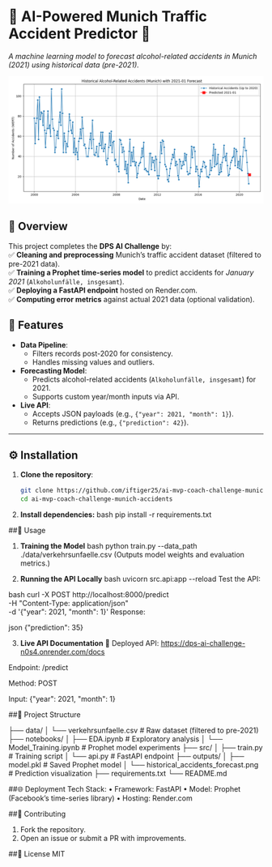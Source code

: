 # 🚨 AI-Powered Munich Traffic Accident Predictor 🚦  
*A machine learning model to forecast alcohol-related accidents in Munich (2021) using historical data (pre-2021).*  

![Historical Alcohol-Related Accidents (Munich) with 2021-01 Forecast](./historical_accidents_forecast.png)  

## 📌 Overview  
This project completes the **DPS AI Challenge** by:  
✅ **Cleaning and preprocessing** Munich’s traffic accident dataset (filtered to pre-2021 data).  
✅ **Training a Prophet time-series model** to predict accidents for *January 2021* (`Alkoholunfälle, insgesamt`).  
✅ **Deploying a FastAPI endpoint** hosted on Render.com.  
✅ **Computing error metrics** against actual 2021 data (optional validation).  


## 🚀 Features  
- **Data Pipeline**:  
  - Filters records post-2020 for consistency.  
  - Handles missing values and outliers.  
- **Forecasting Model**:  
  - Predicts alcohol-related accidents (`Alkoholunfälle, insgesamt`) for 2021.  
  - Supports custom year/month inputs via API.  
- **Live API**:  
  - Accepts JSON payloads (e.g., `{"year": 2021, "month": 1}`).  
  - Returns predictions (e.g., `{"prediction": 42}`).  

---

## ⚙️ Installation  
1. **Clone the repository**:  
   ```bash
   git clone https://github.com/iftiger25/ai-mvp-coach-challenge-munich-accidents.git
   cd ai-mvp-coach-challenge-munich-accidents

2. **Install dependencies:**
bash
pip install -r requirements.txt

##🏃 Usage
1. **Training the Model**
bash
python train.py --data_path ./data/verkehrsunfaelle.csv
(Outputs model weights and evaluation metrics.)

2. **Running the API Locally**
bash
uvicorn src.api:app --reload
Test the API:

bash
curl -X POST http://localhost:8000/predict \
  -H "Content-Type: application/json" \
  -d '{"year": 2021, "month": 1}'
Response:

json
{"prediction": 35}

3. **Live API Documentation**
🔗 Deployed API: https://dps-ai-challenge-n0s4.onrender.com/docs

Endpoint: /predict

Method: POST

Input: {"year": 2021, "month": 1}

##📂 Project Structure

├── data/
│   └── verkehrsunfaelle.csv          # Raw dataset (filtered to pre-2021)
├── notebooks/
│   ├── EDA.ipynb                     # Exploratory analysis
│   └── Model_Training.ipynb          # Prophet model experiments
├── src/
│   ├── train.py                      # Training script
│   └── api.py                        # FastAPI endpoint
├── outputs/
│   ├── model.pkl                     # Saved Prophet model
│   └── historical_accidents_forecast.png  # Prediction visualization
├── requirements.txt
└── README.md

##🌐 Deployment
Tech Stack:
• Framework: FastAPI
• Model: Prophet (Facebook’s time-series library)
• Hosting: Render.com

##🤝 Contributing
1. Fork the repository.
1. Open an issue or submit a PR with improvements.

##📜 License
MIT
